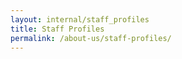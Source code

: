 ```yaml
---
layout: internal/staff_profiles
title: Staff Profiles
permalink: /about-us/staff-profiles/
---
```


<!--- This child document initializes the page in Jekyll. -->